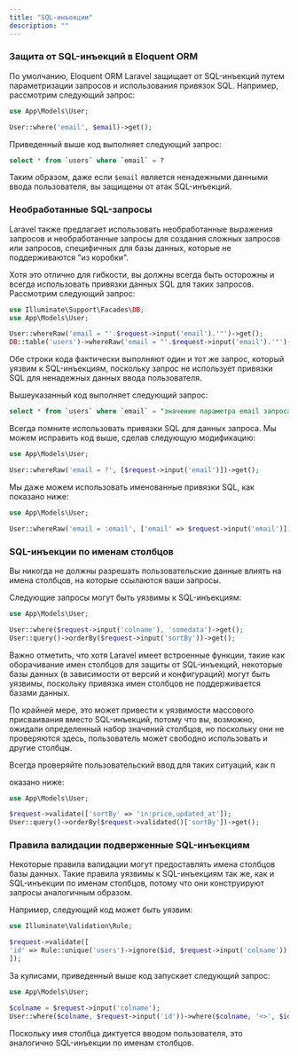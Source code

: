```yaml
---
title: "SQL-инъекции"
description: ""
---
```


### Защита от SQL-инъекций в Eloquent ORM

По умолчанию, Eloquent ORM Laravel защищает от SQL-инъекций путем параметризации запросов и использования привязок SQL. Например, рассмотрим следующий запрос:

```php
use App\Models\User;

User::where('email', $email)->get();
```

Приведенный выше код выполняет следующий запрос:

```sql
select * from `users` where `email` = ?
```

Таким образом, даже если `$email` является ненадежными данными ввода пользователя, вы защищены от атак SQL-инъекций.

### Необработанные SQL-запросы

Laravel также предлагает использовать необработанные выражения запросов и необработанные запросы для создания сложных запросов или запросов, специфичных для базы данных, которые не поддерживаются "из коробки".

Хотя это отлично для гибкости, вы должны всегда быть осторожны и всегда использовать привязки данных SQL для таких запросов. Рассмотрим следующий запрос:

```php
use Illuminate\Support\Facades\DB;
use App\Models\User;

User::whereRaw('email = "'.$request->input('email').'"')->get();
DB::table('users')->whereRaw('email = "'.$request->input('email').'"')->get();
```

Обе строки кода фактически выполняют один и тот же запрос, который уязвим к SQL-инъекциям, поскольку запрос не использует привязки SQL для ненадежных данных ввода пользователя.

Вышеуказанный код выполняет следующий запрос:

```sql
select * from `users` where `email` = "значение параметра email запроса"
```

Всегда помните использовать привязки SQL для данных запроса. Мы можем исправить код выше, сделав следующую модификацию:

```php
use App\Models\User;

User::whereRaw('email = ?', [$request->input('email')])->get();
```

Мы даже можем использовать именованные привязки SQL, как показано ниже:

```php
use App\Models\User;

User::whereRaw('email = :email', ['email' => $request->input('email')])->get();
```

### SQL-инъекции по именам столбцов

Вы никогда не должны разрешать пользовательские данные влиять на имена столбцов, на которые ссылаются ваши запросы.

Следующие запросы могут быть уязвимы к SQL-инъекциям:

```php
use App\Models\User;

User::where($request->input('colname'), 'somedata')->get();
User::query()->orderBy($request->input('sortBy'))->get();
```

Важно отметить, что хотя Laravel имеет встроенные функции, такие как оборачивание имен столбцов для защиты от SQL-инъекций, некоторые базы данных (в зависимости от версий и конфигураций) могут быть уязвимы, поскольку привязка имен столбцов не поддерживается базами данных.

По крайней мере, это может привести к уязвимости массового присваивания вместо SQL-инъекций, потому что вы, возможно, ожидали определенный набор значений столбцов, но поскольку они не проверяются здесь, пользователь может свободно использовать и другие столбцы.

Всегда проверяйте пользовательский ввод для таких ситуаций, как п

оказано ниже:

```php
use App\Models\User;

$request->validate(['sortBy' => 'in:price,updated_at']);
User::query()->orderBy($request->validated()['sortBy'])->get();
```

### Правила валидации подверженные SQL-инъекциям

Некоторые правила валидации могут предоставлять имена столбцов базы данных. Такие правила уязвимы к SQL-инъекциям так же, как и SQL-инъекции по именам столбцов, потому что они конструируют запросы аналогичным образом.

Например, следующий код может быть уязвим:

```php
use Illuminate\Validation\Rule;

$request->validate([
'id' => Rule::unique('users')->ignore($id, $request->input('colname'))
]);
```

За кулисами, приведенный выше код запускает следующий запрос:

```php
use App\Models\User;

$colname = $request->input('colname');
User::where($colname, $request->input('id'))->where($colname, '<>', $id)->count();
```

Поскольку имя столбца диктуется вводом пользователя, это аналогично SQL-инъекции по именам столбцов.
